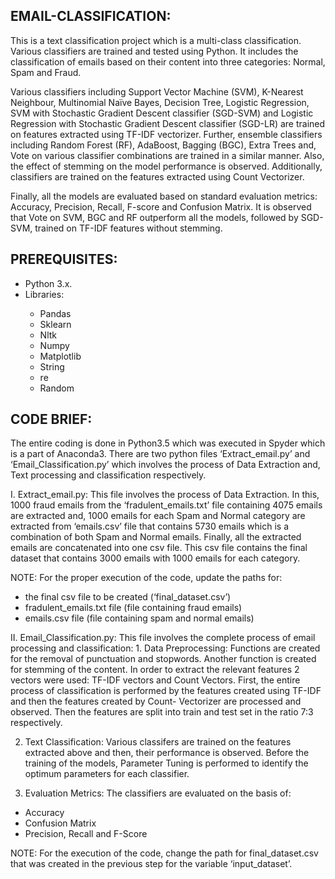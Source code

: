 EMAIL-CLASSIFICATION:
--------------------
This is a text classification project which is a multi-class classification. Various classifiers are trained and tested using Python. It includes the classification of emails based on their content into three categories: Normal, Spam and Fraud.

Various classifiers including Support Vector Machine (SVM), K-Nearest Neighbour, Multinomial Naïve Bayes, Decision Tree, Logistic Regression, SVM with Stochastic Gradient Descent classifier (SGD-SVM) and Logistic Regression with Stochastic Gradient Descent classifier (SGD-LR) are trained on features extracted using TF-IDF vectorizer.
Further, ensemble classifiers including Random Forest (RF), AdaBoost, Bagging (BGC), Extra Trees and, Vote on various classifier combinations are trained in a similar manner.
Also, the effect of stemming on the model performance is observed. Additionally, classifiers are trained on the features extracted using Count Vectorizer. 

Finally, all the models are evaluated based on standard evaluation metrics: Accuracy, Precision, Recall, F-score and Confusion Matrix. It is observed that Vote on SVM, BGC and RF outperform all the models, followed by SGD-SVM, trained on TF-IDF features without stemming.

PREREQUISITES:
--------------
<ul>
   <Li> Python 3.x. </li>
  <Li> Libraries: </li>
  <ul>
    <Li> Pandas </li>
    <Li> Sklearn </li>
    <Li> Nltk </li>
    <Li> Numpy </li>
    <Li> Matplotlib </li>
    <Li> String </li>
    <Li> re </li>
    <Li> Random </li>
  </Ul>
</Ul>

CODE BRIEF:
----------
The entire coding is done in Python3.5 which was executed in Spyder which is a part of Anaconda3. There are two python files ‘Extract_email.py’ and ‘Email_Classification.py’ which involves the process of Data Extraction and, Text processing and classification respectively.

I. Extract_email.py:
This file involves the process of Data Extraction. In this, 1000 fraud emails from the ‘fradulent_emails.txt’ file containing 4075 emails are extracted and, 1000 emails for each Spam and Normal category are extracted from ‘emails.csv’ file that contains 5730 emails which is a combination of both Spam and Normal emails. Finally, all the extracted emails are concatenated into one csv file. This csv file contains the final dataset that contains 3000 emails with 1000 emails for each category.

NOTE: For the proper execution of the code, update the paths for:
<ul>
   <li>the final csv file to be created (‘final_dataset.csv’)</li>
   <li>fradulent_emails.txt file (file containing fraud emails)</li>
   <li>emails.csv file (file containing spam and normal emails)</li>
</ul>
II. Email_Classification.py:
This file involves the complete process of email processing and classification:
1. Data Preprocessing:
Functions are created for the removal of punctuation and stopwords. Another function is created for stemming of the content.
In order to extract the relevant features 2 vectors were used: TF-IDF vectors and Count Vectors. First, the entire process of classification is performed by the features created using TF-IDF and then the features created by Count- Vectorizer are processed and observed. Then the features are split into train and test set in the ratio 7:3 respectively.

2. Text Classification:
Various classifers are trained on the features extracted above and then, their performance is observed. Before the training of the models, Parameter Tuning is performed to identify the optimum parameters for each classifier.

3. Evaluation Metrics:
The classifiers are evaluated on the basis of:
<ul>
   <li> Accuracy</li>
   <li> Confusion Matrix</li>
   <li> Precision, Recall and F-Score</li>
</ul>

NOTE:
For the execution of the code, change the path for final_dataset.csv that was created in the previous step for the variable ‘input_dataset’.
